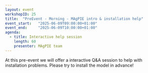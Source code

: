 ```yaml
---
layout: event
workshopID: 25
title:  "PreEvent - Morning - MAgPIE intro & installation help"
event_start:   "2025-06-09T09:00:00+01:00"
event_end:     "2025-06-09T10:00:00+01:00"
agenda:
  - title: Interactive help session
    length: 60
    presenter: MAgPIE team
---
```


At this pre-event we will offer a interactive Q&A session to help with installation problems. Please try to install the model in advance!

